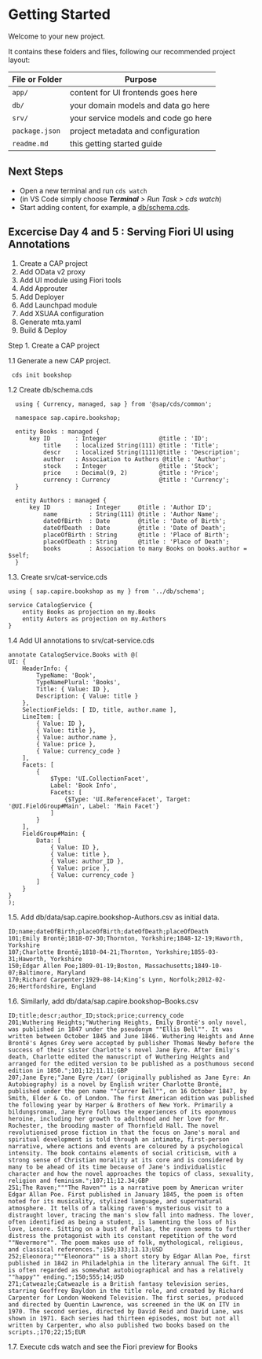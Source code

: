 # Getting Started

Welcome to your new project.

It contains these folders and files, following our recommended project layout:

File or Folder | Purpose
---------|----------
`app/` | content for UI frontends goes here
`db/` | your domain models and data go here
`srv/` | your service models and code go here
`package.json` | project metadata and configuration
`readme.md` | this getting started guide


## Next Steps

- Open a new terminal and run `cds watch` 
- (in VS Code simply choose _**Terminal** > Run Task > cds watch_)
- Start adding content, for example, a [db/schema.cds](db/schema.cds).


## Excercise Day 4 and 5 : Serving Fiori UI using Annotations


1. Create a CAP project
2. Add OData v2 proxy
3. Add UI module using Fiori tools
4. Add Approuter
5. Add Deployer
6. Add Launchpad module
7. Add XSUAA configuration
8. Generate mta.yaml
9. Build & Deploy


 Step 1. Create a CAP project

 1.1 Generate a new CAP project.

     cds init bookshop
   
 1.2 Create db/schema.cds

      using { Currency, managed, sap } from '@sap/cds/common';

      namespace sap.capire.bookshop;

      entity Books : managed {
          key ID       : Integer               @title : 'ID';
              title    : localized String(111) @title : 'Title';
              descr    : localized String(1111)@title : 'Description';
              author   : Association to Authors @title : 'Author';
              stock    : Integer               @title : 'Stock';
              price    : Decimal(9, 2)         @title : 'Price';
              currency : Currency              @title : 'Currency';
      }

      entity Authors : managed {
          key ID           : Integer     @title : 'Author ID';
              name         : String(111) @title : 'Author Name';
              dateOfBirth  : Date        @title : 'Date of Birth';
              dateOfDeath  : Date        @title : 'Date of Death';
              placeOfBirth : String      @title : 'Place of Birth';
              placeOfDeath : String      @title : 'Place of Death';
              books        : Association to many Books on books.author = $self;
      }





1.3. Create srv/cat-service.cds

    using { sap.capire.bookshop as my } from '../db/schema';

    service CatalogService {
        entity Books as projection on my.Books
        entity Autors as projection on my.Authors
    }
    
1.4 Add UI annotations to srv/cat-service.cds


    annotate CatalogService.Books with @(
    UI: {
        HeaderInfo: {
            TypeName: 'Book',
            TypeNamePlural: 'Books',
            Title: { Value: ID },
            Description: { Value: title }
        },
        SelectionFields: [ ID, title, author.name ],
        LineItem: [
            { Value: ID },
            { Value: title },
            { Value: author.name },
            { Value: price },
            { Value: currency_code }               
        ],
        Facets: [
            {
                $Type: 'UI.CollectionFacet',
                Label: 'Book Info',
                Facets: [
                    {$Type: 'UI.ReferenceFacet', Target: '@UI.FieldGroup#Main', Label: 'Main Facet'}
                ]
            }
        ],        
        FieldGroup#Main: {
            Data: [
                { Value: ID },
                { Value: title },
                { Value: author_ID },
                { Value: price },
                { Value: currency_code }               
            ]
        }
    }
    );
    
 1.5. Add db/data/sap.capire.bookshop-Authors.csv as initial data.
 
    ID;name;dateOfBirth;placeOfBirth;dateOfDeath;placeOfDeath
    101;Emily Brontë;1818-07-30;Thornton, Yorkshire;1848-12-19;Haworth, Yorkshire
    107;Charlotte Brontë;1818-04-21;Thornton, Yorkshire;1855-03-31;Haworth, Yorkshire
    150;Edgar Allen Poe;1809-01-19;Boston, Massachusetts;1849-10-07;Baltimore, Maryland
    170;Richard Carpenter;1929-08-14;King’s Lynn, Norfolk;2012-02-26;Hertfordshire, England
    
    
 1.6. Similarly, add db/data/sap.capire.bookshop-Books.csv
 
    ID;title;descr;author_ID;stock;price;currency_code
    201;Wuthering Heights;"Wuthering Heights, Emily Brontë's only novel, was published in 1847 under the pseudonym ""Ellis Bell"". It was written between October 1845 and June 1846. Wuthering Heights and Anne Brontë's Agnes Grey were accepted by publisher Thomas Newby before the success of their sister Charlotte's novel Jane Eyre. After Emily's death, Charlotte edited the manuscript of Wuthering Heights and arranged for the edited version to be published as a posthumous second edition in 1850.";101;12;11.11;GBP
    207;Jane Eyre;"Jane Eyre /ɛər/ (originally published as Jane Eyre: An Autobiography) is a novel by English writer Charlotte Brontë, published under the pen name ""Currer Bell"", on 16 October 1847, by Smith, Elder & Co. of London. The first American edition was published the following year by Harper & Brothers of New York. Primarily a bildungsroman, Jane Eyre follows the experiences of its eponymous heroine, including her growth to adulthood and her love for Mr. Rochester, the brooding master of Thornfield Hall. The novel revolutionised prose fiction in that the focus on Jane's moral and spiritual development is told through an intimate, first-person narrative, where actions and events are coloured by a psychological intensity. The book contains elements of social criticism, with a strong sense of Christian morality at its core and is considered by many to be ahead of its time because of Jane's individualistic character and how the novel approaches the topics of class, sexuality, religion and feminism.";107;11;12.34;GBP
    251;The Raven;"""The Raven"" is a narrative poem by American writer Edgar Allan Poe. First published in January 1845, the poem is often noted for its musicality, stylized language, and supernatural atmosphere. It tells of a talking raven's mysterious visit to a distraught lover, tracing the man's slow fall into madness. The lover, often identified as being a student, is lamenting the loss of his love, Lenore. Sitting on a bust of Pallas, the raven seems to further distress the protagonist with its constant repetition of the word ""Nevermore"". The poem makes use of folk, mythological, religious, and classical references.";150;333;13.13;USD
    252;Eleonora;"""Eleonora"" is a short story by Edgar Allan Poe, first published in 1842 in Philadelphia in the literary annual The Gift. It is often regarded as somewhat autobiographical and has a relatively ""happy"" ending.";150;555;14;USD
    271;Catweazle;Catweazle is a British fantasy television series, starring Geoffrey Bayldon in the title role, and created by Richard Carpenter for London Weekend Television. The first series, produced and directed by Quentin Lawrence, was screened in the UK on ITV in 1970. The second series, directed by David Reid and David Lane, was shown in 1971. Each series had thirteen episodes, most but not all written by Carpenter, who also published two books based on the scripts.;170;22;15;EUR

1.7. Execute cds watch and see the Fiori preview for Books



          
 
